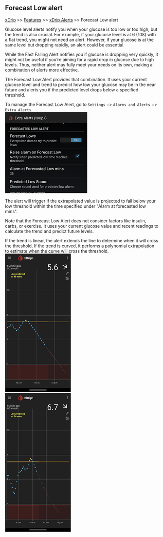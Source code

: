 ## Forecast Low alert
[xDrip](../../README.md) >> [Features](../Features_page.md) >> [xDrip Alerts](../Alerts_page.md) >> Forecast Low alert  
  
Glucose level alerts notify you when your glucose is too low or too high, but the trend is also crucial. For example, if your glucose level is at 6 (108) with a flat trend, you might not need an alert. However, if your glucose is at the same level but dropping rapidly, an alert could be essential.  
  
While the Fast Falling Alert notifies you if glucose is dropping very quickly, it might not be useful if you’re aiming for a rapid drop in glucose due to high levels. Thus, neither alert may fully meet your needs on its own, making a combination of alerts more effective.  
  
The Forecast Low Alert provides that combination. It uses your current glucose level and trend to predict how low your glucose may be in the near future and alerts you if the predicted level drops below a specified threshold.  
  
To manage the Forecast Low Alert, go to `Settings` &#8722;> `Alarms and Alerts` &#8722;> `Extra Alerts`.   
![](./images/ForecastLow.png)  
  
The alert will trigger if the extrapolated value is projected to fall below your low threshold within the time specified under "Alarm at forecasted low mins".  
  
Note that the Forecast Low Alert does not consider factors like insulin, carbs, or exercise. It uses your current glucose value and recent readings to calculate the trend and predict future levels.  
  
If the trend is linear, the alert extends the line to determine when it will cross the threshold. If the trend is curved, it performs a polynomial extrapolation to estimate when the curve will cross the threshold.  
![](./images/ExtrapolateLinear.png)  
![](./images/ExtrapolatePolynomial.png)  
  
